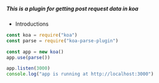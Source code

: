 ##### This is a plugin for getting post request data in koa
- Introductions
```javascript
const koa = require("koa")
const parse = require("koa-parse-plugin")

const app = new koa()
app.use(parse())

app.listen(3000)
console.log("app is running at http://localhost:3000")
```